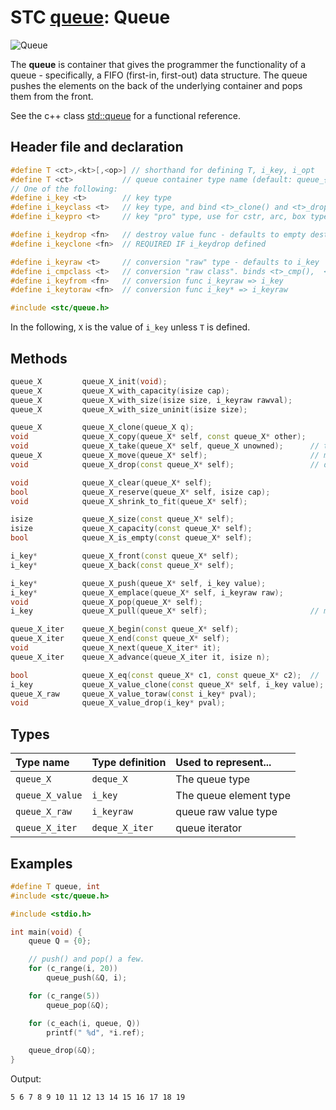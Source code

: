 # STC [queue](../include/stc/queue.h): Queue
![Queue](pics/queue.jpg)

The **queue** is container that gives the programmer the functionality of a queue - specifically, a FIFO (first-in, first-out) data structure. The queue pushes the elements on the back of the underlying container and pops them from the front.

See the c++ class [std::queue](https://en.cppreference.com/w/cpp/container/queue) for a functional reference.

## Header file and declaration
```c++
#define T <ct>,<kt>[,<op>] // shorthand for defining T, i_key, i_opt
#define T <ct>           // queue container type name (default: queue_{i_key})
// One of the following:
#define i_key <t>        // key type
#define i_keyclass <t>   // key type, and bind <t>_clone() and <t>_drop() function names
#define i_keypro <t>     // key "pro" type, use for cstr, arc, box types

#define i_keydrop <fn>   // destroy value func - defaults to empty destruct
#define i_keyclone <fn>  // REQUIRED IF i_keydrop defined

#define i_keyraw <t>     // conversion "raw" type - defaults to i_key
#define i_cmpclass <t>   // conversion "raw class". binds <t>_cmp(),  <t>_eq(),  <t>_hash()
#define i_keyfrom <fn>   // conversion func i_keyraw => i_key
#define i_keytoraw <fn>  // conversion func i_key* => i_keyraw

#include <stc/queue.h>
```
In the following, `X` is the value of `i_key` unless `T` is defined.


## Methods

```c++
queue_X         queue_X_init(void);
queue_X         queue_X_with_capacity(isize cap);
queue_X         queue_X_with_size(isize size, i_keyraw rawval);
queue_X         queue_X_with_size_uninit(isize size);

queue_X         queue_X_clone(queue_X q);
void            queue_X_copy(queue_X* self, const queue_X* other);
void            queue_X_take(queue_X* self, queue_X unowned);      // take ownership of unowned
queue_X         queue_X_move(queue_X* self);                       // move
void            queue_X_drop(const queue_X* self);                 // destructor

void            queue_X_clear(queue_X* self);
bool            queue_X_reserve(queue_X* self, isize cap);
void            queue_X_shrink_to_fit(queue_X* self);

isize           queue_X_size(const queue_X* self);
isize           queue_X_capacity(const queue_X* self);
bool            queue_X_is_empty(const queue_X* self);

i_key*          queue_X_front(const queue_X* self);
i_key*          queue_X_back(const queue_X* self);

i_key*          queue_X_push(queue_X* self, i_key value);
i_key*          queue_X_emplace(queue_X* self, i_keyraw raw);
void            queue_X_pop(queue_X* self);
i_key           queue_X_pull(queue_X* self);                       // move out last element

queue_X_iter    queue_X_begin(const queue_X* self);
queue_X_iter    queue_X_end(const queue_X* self);
void            queue_X_next(queue_X_iter* it);
queue_X_iter    queue_X_advance(queue_X_iter it, isize n);

bool            queue_X_eq(const queue_X* c1, const queue_X* c2);  //  require i_eq/i_cmp/i_less.
i_key           queue_X_value_clone(const queue_X* self, i_key value);
queue_X_raw     queue_X_value_toraw(const i_key* pval);
void            queue_X_value_drop(i_key* pval);
```

## Types

| Type name          | Type definition     | Used to represent...    |
|:-------------------|:--------------------|:------------------------|
| `queue_X`          | `deque_X`           | The queue type          |
| `queue_X_value`    | `i_key`             | The queue element type  |
| `queue_X_raw`      | `i_keyraw`          | queue raw value type    |
| `queue_X_iter`     | `deque_X_iter`      | queue iterator          |

## Examples
```c++
#define T queue, int
#include <stc/queue.h>

#include <stdio.h>

int main(void) {
    queue Q = {0};

    // push() and pop() a few.
    for (c_range(i, 20))
        queue_push(&Q, i);

    for (c_range(5))
        queue_pop(&Q);

    for (c_each(i, queue, Q))
        printf(" %d", *i.ref);

    queue_drop(&Q);
}

```
Output:
```
5 6 7 8 9 10 11 12 13 14 15 16 17 18 19
```
